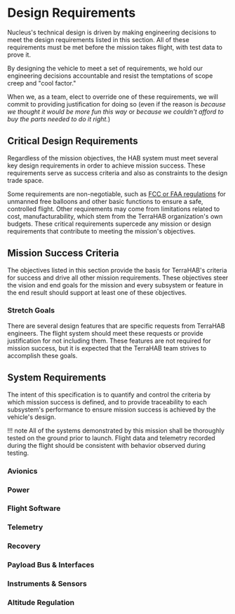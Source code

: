 # Design Requirements

Nucleus's technical design is driven by making engineering decisions
to meet the design requirements listed in this section. All of these
requirements must be met before the mission takes flight, with test data
to prove it.

By designing the vehicle to meet a set of requirements, we hold our
engineering decisions accountable and resist the temptations of scope
creep and "cool factor."

When we, as a team, elect to override one of these requirements, we will
commit to providing justification for doing so (even if the reason is
*because we thought it would be more fun this way* or *because we
couldn't afford to buy the parts needed to do it right.*)

## Critical Design Requirements

Regardless of the mission objectives, the HAB system must meet several
key design requirements in order to achieve mission success. These
requirements serve as success criteria and also as constraints to the
design trade space.

Some requirements are non-negotiable, such as [FCC or FAA regulations](https://www.ecfr.gov/cgi-bin/text-idx?rgn=div5&node=14:2.0.1.3.15#sp14.2.101.d)
for unmanned free balloons and other basic functions to ensure a safe,
controlled flight. Other requirements may come from limitations related
to cost, manufacturability, which stem from the TerraHAB organization's
own budgets. These critical requirements supercede any mission or design
requirements that contribute to meeting the mission's objectives.

## Mission Success Criteria

The objectives listed in this section provide the basis for TerraHAB's
criteria for success and drive all other mission requirements. These
objectives steer the vision and end goals for the mission and every
subsystem or feature in the end result should support at least one of
these objectives.

### Stretch Goals

There are several design features that are specific requests from
TerraHAB engineers. The flight system should meet these requests or
provide justification for not including them. These features are not
required for mission success, but it is expected that the TerraHAB team
strives to accomplish these goals.

## System Requirements

The intent of this specification is to quantify and control the criteria
by which mission success is defined, and to provide traceability to each
subsystem's performance to ensure mission success is achieved by the
vehicle's design.

!!! note
    All of the systems demonstrated by this mission shall be thoroughly
    tested on the ground prior to launch. Flight data and telemetry recorded
    during the flight should be consistent with behavior observed during
    testing.

### Avionics

### Power

### Flight Software

### Telemetry

### Recovery

### Payload Bus & Interfaces

### Instruments & Sensors

### Altitude Regulation

